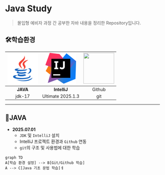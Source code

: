 # Java Study
> 몰입형 예비자 과정 간 공부한 자바 내용을 정리한 Repository입니다.

## 🛠️학습환경
| <img src="/.idea/java_img.png" width="100" height="100"> | <img src="/.idea/IntelliJ_IDEA_Icon.png" width="100" height="100"> | <img src="https://img.icons8.com/?size=512&id=106562&format=png" width="100" height="100"> |
|:--------------------------------------------------------:|:------------------------------------------------------------------:|:------------------------------------------------------------------------------------------:|
|                         **JAVA**                         |                            **IntelliJ**                            |                                           Github                                           |
|                          jdk-17                          |                         Ultimate 2025.1.3                          |                                            git                                             |
***
## 📌JAVA
- **2025.07.01**
  - `JDK` 및 `IntelliJ` 설치
  - IntelliJ 프로젝트 환경과 `Github` 연동
  - `git`의 구조 및 사용법에 대한 학습
```mermaid
graph TD
A[학습 환경 설정] --> B[Git/Github 학습]
A --> C[Java 기초 문법 학습]ㅔ